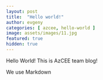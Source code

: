 ```yaml
---
layout: post
title:  "Hello world!"
author: evgeny
categories: [ azcee, hello-world ]
image: assets/images/11.jpg
featured: true
hidden: true
---
```


Hello World! This is AzCEE team blog!

We use Markdown